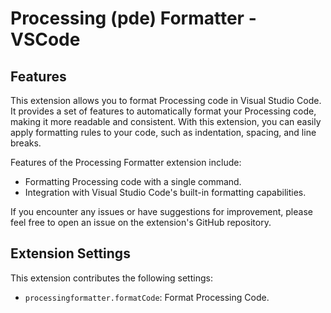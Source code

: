 # Processing (pde) Formatter - VSCode

## Features

This extension allows you to format Processing code in Visual Studio Code. It provides a set of features to automatically format your Processing code, making it more readable and consistent. With this extension, you can easily apply formatting rules to your code, such as indentation, spacing, and line breaks.

Features of the Processing Formatter extension include:

- Formatting Processing code with a single command.
- Integration with Visual Studio Code's built-in formatting capabilities.

If you encounter any issues or have suggestions for improvement, please feel free to open an issue on the extension's GitHub repository.

<!-- For example if there is an image subfolder under your extension project workspace:

\!\[feature X\]\(images/feature-x.png\)

> Tip: Many popular extensions utilize animations. This is an excellent way to show off your extension! We recommend short, focused animations that are easy to follow. -->

<!-- ## Requirements

If you have any requirements or dependencies, add a section describing those and how to install and configure them. -->

## Extension Settings

This extension contributes the following settings:

- `processingformatter.formatCode`: Format Processing Code.

<!-- ## Known Issues

Calling out known issues can help limit users opening duplicate issues against your extension. -->

<!-- ## Release Notes

Users appreciate release notes as you update your extension. -->

<!-- ### 1.0.0

Initial release of Processing Formatter. -->

<!-- ### 1.0.1

Fixed issue #.

### 1.1.0

Added features X, Y, and Z. -->
